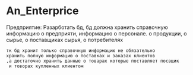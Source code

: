 # An_Enterprice
Предприятие:
    Разарботать бд, бд должна хранить справочную информацию о предприяти, информацию о персонале.
    о продукции, о сырье, о поставщиках сырья, о потребителях

    тк бд хранит только справочную информацию не обязательно 
    хранить полную информацию о поставках и заказах клиентов 
    ,а достаточно хранить данные о товарах которые поставляет посвщик
     и товорах купленных клиентом